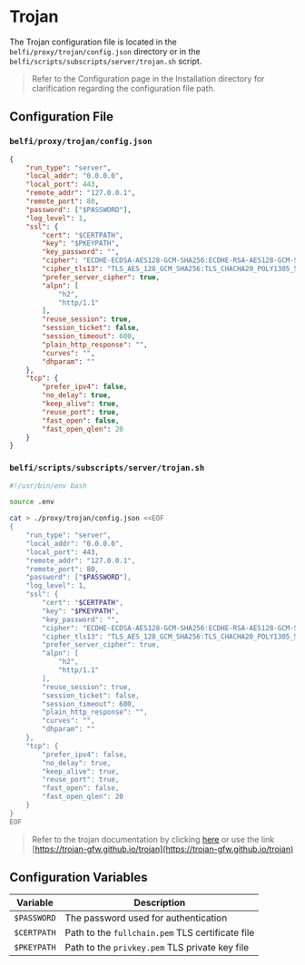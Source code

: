 # Trojan

The Trojan configuration file is located in the `belfi/proxy/trojan/config.json` directory or in the `belfi/scripts/subscripts/server/trojan.sh` script.

> Refer to the Configuration page in the Installation directory for clarification regarding the configuration file path.

## Configuration File

### `belfi/proxy/trojan/config.json`
```json
{
    "run_type": "server",
    "local_addr": "0.0.0.0",
    "local_port": 443,
    "remote_addr": "127.0.0.1",
    "remote_port": 80,
    "password": ["$PASSWORD"],
    "log_level": 1,
    "ssl": {
        "cert": "$CERTPATH",
        "key": "$PKEYPATH",
        "key_password": "",
        "cipher": "ECDHE-ECDSA-AES128-GCM-SHA256:ECDHE-RSA-AES128-GCM-SHA256:ECDHE-ECDSA-AES256-GCM-SHA384:ECDHE-RSA-AES256-GCM-SHA384:ECDHE-ECDSA-CHACHA20-POLY1305:ECDHE-RSA-CHACHA20-POLY1305:DHE-RSA-AES128-GCM-SHA256:DHE-RSA-AES256-GCM-SHA384",
        "cipher_tls13": "TLS_AES_128_GCM_SHA256:TLS_CHACHA20_POLY1305_SHA256:TLS_AES_256_GCM_SHA384",
        "prefer_server_cipher": true,
        "alpn": [
            "h2",
            "http/1.1"
        ],
        "reuse_session": true,
        "session_ticket": false,
        "session_timeout": 600,
        "plain_http_response": "",
        "curves": "",
        "dhparam": ""
    },
    "tcp": {
        "prefer_ipv4": false,
        "no_delay": true,
        "keep_alive": true,
        "reuse_port": true,
        "fast_open": false,
        "fast_open_qlen": 20
    }
}
```

### `belfi/scripts/subscripts/server/trojan.sh`
```bash
#!/usr/bin/env bash

source .env

cat > ./proxy/trojan/config.json <<EOF
{
    "run_type": "server",
    "local_addr": "0.0.0.0",
    "local_port": 443,
    "remote_addr": "127.0.0.1",
    "remote_port": 80,
    "password": ["$PASSWORD"],
    "log_level": 1,
    "ssl": {
        "cert": "$CERTPATH",
        "key": "$PKEYPATH",
        "key_password": "",
        "cipher": "ECDHE-ECDSA-AES128-GCM-SHA256:ECDHE-RSA-AES128-GCM-SHA256:ECDHE-ECDSA-AES256-GCM-SHA384:ECDHE-RSA-AES256-GCM-SHA384:ECDHE-ECDSA-CHACHA20-POLY1305:ECDHE-RSA-CHACHA20-POLY1305:DHE-RSA-AES128-GCM-SHA256:DHE-RSA-AES256-GCM-SHA384",
        "cipher_tls13": "TLS_AES_128_GCM_SHA256:TLS_CHACHA20_POLY1305_SHA256:TLS_AES_256_GCM_SHA384",
        "prefer_server_cipher": true,
        "alpn": [
            "h2",
            "http/1.1"
        ],
        "reuse_session": true,
        "session_ticket": false,
        "session_timeout": 600,
        "plain_http_response": "",
        "curves": "",
        "dhparam": ""
    },
    "tcp": {
        "prefer_ipv4": false,
        "no_delay": true,
        "keep_alive": true,
        "reuse_port": true,
        "fast_open": false,
        "fast_open_qlen": 20
    }
}
EOF
```
> Refer to the trojan documentation by clicking [here](https://trojan-gfw.github.io/trojan) or use the link [https://trojan-gfw.github.io/trojan](https://trojan-gfw.github.io/trojan)

## Configuration Variables

| Variable      | Description                                            |
|---------------|--------------------------------------------------------|
| `$PASSWORD`   | The password used for authentication                   |
| `$CERTPATH`   | Path to the `fullchain.pem` TLS certificate file       |
| `$PKEYPATH`   | Path to the `privkey.pem` TLS private key file         |
